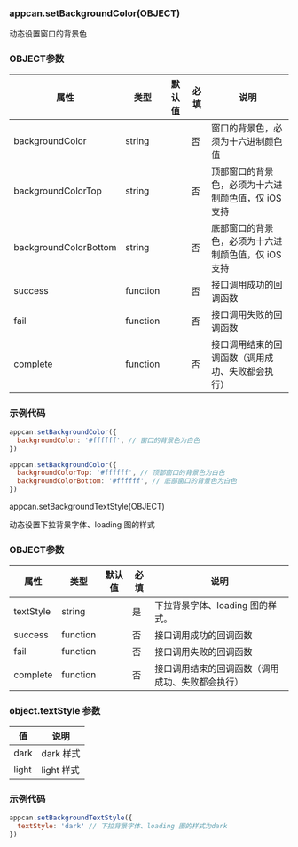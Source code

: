 ### appcan.setBackgroundColor(OBJECT)

动态设置窗口的背景色

### OBJECT参数

|属性	|类型	|默认值|	必填|	说明|
|---|----|----|----|---|
|backgroundColor|	string|		|否|	窗口的背景色，必须为十六进制颜色值	|
|backgroundColorTop|	string|		|否|	顶部窗口的背景色，必须为十六进制颜色值，仅 iOS 支持	|
|backgroundColorBottom|	string|		|否|	底部窗口的背景色，必须为十六进制颜色值，仅 iOS 支持	|
|success	|function|		|否|	接口调用成功的回调函数|	
|fail	|function|		|否	|接口调用失败的回调函数|	
|complete|	function|		|否|	接口调用结束的回调函数（调用成功、失败都会执行）	|

### 示例代码

```javascript
appcan.setBackgroundColor({
  backgroundColor: '#ffffff', // 窗口的背景色为白色
})

appcan.setBackgroundColor({
  backgroundColorTop: '#ffffff', // 顶部窗口的背景色为白色
  backgroundColorBottom: '#ffffff', // 底部窗口的背景色为白色
})
```

appcan.setBackgroundTextStyle(OBJECT)

动态设置下拉背景字体、loading 图的样式

### OBJECT参数

|属性	|类型|	默认值	|必填	|说明|    
|----|----|-----|----|----|
|textStyle|	string|		|是|	下拉背景字体、loading 图的样式。|	
|success|	function|		|否|	接口调用成功的回调函数|	
|fail	|function|		|否	|接口调用失败的回调函数|	
|complete|	function|		|否|	接口调用结束的回调函数（调用成功、失败都会执行）	|

### object.textStyle 参数

|值|	说明|
|----|----|
|dark	|dark 样式|
|light|	light 样式|

### 示例代码

```javascript
appcan.setBackgroundTextStyle({
  textStyle: 'dark' // 下拉背景字体、loading 图的样式为dark
})
```
